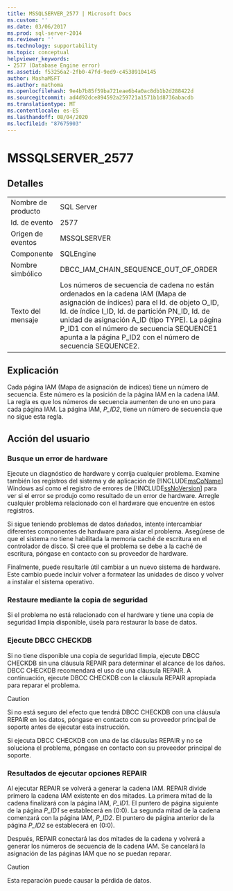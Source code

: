 ```yaml
---
title: MSSQLSERVER_2577 | Microsoft Docs
ms.custom: ''
ms.date: 03/06/2017
ms.prod: sql-server-2014
ms.reviewer: ''
ms.technology: supportability
ms.topic: conceptual
helpviewer_keywords:
- 2577 (Database Engine error)
ms.assetid: f53256a2-2fb0-47fd-9ed9-c45389104145
author: MashaMSFT
ms.author: mathoma
ms.openlocfilehash: 9e4b7b85f59ba721eae6b4a0ac8db1b2d288422d
ms.sourcegitcommit: ad4d92dce894592a259721a1571b1d8736abacdb
ms.translationtype: MT
ms.contentlocale: es-ES
ms.lasthandoff: 08/04/2020
ms.locfileid: "87675903"
---
```

# <a name="mssqlserver_2577"></a>MSSQLSERVER_2577
    
## <a name="details"></a>Detalles  
  
|||  
|-|-|  
|Nombre de producto|SQL Server|  
|Id. de evento|2577|  
|Origen de eventos|MSSQLSERVER|  
|Componente|SQLEngine|  
|Nombre simbólico|DBCC_IAM_CHAIN_SEQUENCE_OUT_OF_ORDER|  
|Texto del mensaje|Los números de secuencia de cadena no están ordenados en la cadena IAM (Mapa de asignación de índices) para el Id. de objeto O_ID, Id. de índice I_ID, Id. de partición PN_ID, Id. de unidad de asignación A_ID (tipo TYPE). La página P_ID1 con el número de secuencia SEQUENCE1 apunta a la página P_ID2 con el número de secuencia SEQUENCE2.|  
  
## <a name="explanation"></a>Explicación  
 Cada página IAM (Mapa de asignación de índices) tiene un número de secuencia. Este número es la posición de la página IAM en la cadena IAM. La regla es que los números de secuencia aumenten de uno en uno para cada página IAM. La página IAM, *P_ID2*, tiene un número de secuencia que no sigue esta regla.  
  
## <a name="user-action"></a>Acción del usuario  
  
### <a name="look-for-hardware-failure"></a>Busque un error de hardware  
 Ejecute un diagnóstico de hardware y corrija cualquier problema. Examine también los registros del sistema y de aplicación de [!INCLUDE[msCoName](../../includes/msconame-md.md)] Windows así como el registro de errores de [!INCLUDE[ssNoVersion](../../includes/ssnoversion-md.md)] para ver si el error se produjo como resultado de un error de hardware. Arregle cualquier problema relacionado con el hardware que encuentre en estos registros.  
  
 Si sigue teniendo problemas de datos dañados, intente intercambiar diferentes componentes de hardware para aislar el problema. Asegúrese de que el sistema no tiene habilitada la memoria caché de escritura en el controlador de disco. Si cree que el problema se debe a la caché de escritura, póngase en contacto con su proveedor de hardware.  
  
 Finalmente, puede resultarle útil cambiar a un nuevo sistema de hardware. Este cambio puede incluir volver a formatear las unidades de disco y volver a instalar el sistema operativo.  
  
### <a name="restore-from-backup"></a>Restaure mediante la copia de seguridad  
 Si el problema no está relacionado con el hardware y tiene una copia de seguridad limpia disponible, úsela para restaurar la base de datos.  
  
### <a name="run-dbcc-checkdb"></a>Ejecute DBCC CHECKDB  
 Si no tiene disponible una copia de seguridad limpia, ejecute DBCC CHECKDB sin una cláusula REPAIR para determinar el alcance de los daños. DBCC CHECKDB recomendará el uso de una cláusula REPAIR. A continuación, ejecute DBCC CHECKDB con la cláusula REPAIR apropiada para reparar el problema.  
  
> [!CAUTION]  
>  Si no está seguro del efecto que tendrá DBCC CHECKDB con una cláusula REPAIR en los datos, póngase en contacto con su proveedor principal de soporte antes de ejecutar esta instrucción.  
  
 Si ejecuta DBCC CHECKDB con una de las cláusulas REPAIR y no se soluciona el problema, póngase en contacto con su proveedor principal de soporte.  
  
### <a name="results-of-running-repair-options"></a>Resultados de ejecutar opciones REPAIR  
 Al ejecutar REPAIR se volverá a generar la cadena IAM. REPAIR divide primero la cadena IAM existente en dos mitades. La primera mitad de la cadena finalizará con la página IAM, *P_ID1*. El puntero de página siguiente de la página *P_ID1* se establecerá en (0:0). La segunda mitad de la cadena comenzará con la página IAM, *P_ID2*. El puntero de página anterior de la página *P_ID2* se establecerá en (0:0).  
  
 Después, REPAIR conectará las dos mitades de la cadena y volverá a generar los números de secuencia de la cadena IAM. Se cancelará la asignación de las páginas IAM que no se puedan reparar.  
  
> [!CAUTION]  
>  Esta reparación puede causar la pérdida de datos.  
  
  
